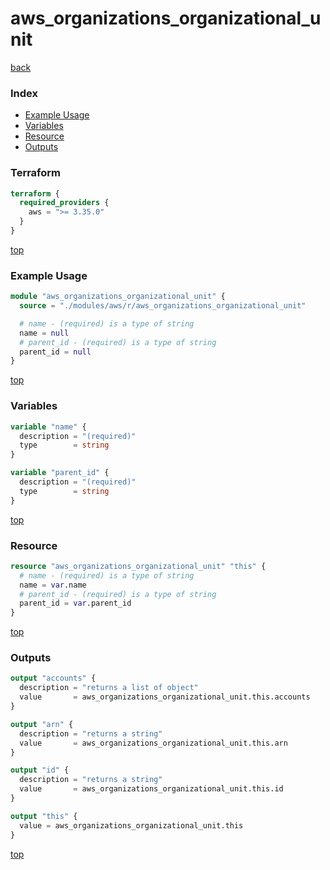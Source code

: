 # aws_organizations_organizational_unit

[back](../aws.md)

### Index

- [Example Usage](#example-usage)
- [Variables](#variables)
- [Resource](#resource)
- [Outputs](#outputs)

### Terraform

```terraform
terraform {
  required_providers {
    aws = ">= 3.35.0"
  }
}
```

[top](#index)

### Example Usage

```terraform
module "aws_organizations_organizational_unit" {
  source = "./modules/aws/r/aws_organizations_organizational_unit"

  # name - (required) is a type of string
  name = null
  # parent_id - (required) is a type of string
  parent_id = null
}
```

[top](#index)

### Variables

```terraform
variable "name" {
  description = "(required)"
  type        = string
}

variable "parent_id" {
  description = "(required)"
  type        = string
}
```

[top](#index)

### Resource

```terraform
resource "aws_organizations_organizational_unit" "this" {
  # name - (required) is a type of string
  name = var.name
  # parent_id - (required) is a type of string
  parent_id = var.parent_id
}
```

[top](#index)

### Outputs

```terraform
output "accounts" {
  description = "returns a list of object"
  value       = aws_organizations_organizational_unit.this.accounts
}

output "arn" {
  description = "returns a string"
  value       = aws_organizations_organizational_unit.this.arn
}

output "id" {
  description = "returns a string"
  value       = aws_organizations_organizational_unit.this.id
}

output "this" {
  value = aws_organizations_organizational_unit.this
}
```

[top](#index)
